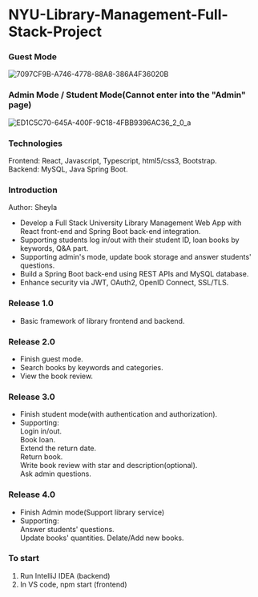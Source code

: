 # NYU-Library-Management-Full-Stack-Project

### Guest Mode 
![7097CF9B-A746-4778-88A8-386A4F36020B](https://user-images.githubusercontent.com/45084681/212805350-d7cafef5-940e-400d-b425-79bb4b3d8cae.gif)


### Admin Mode / Student Mode(Cannot enter into the "Admin" page)
![ED1C5C70-645A-400F-9C18-4FBB9396AC36_2_0_a](https://user-images.githubusercontent.com/45084681/212805354-3c28f55b-8bc7-4be3-82c0-4bfc853c6b4a.gif)

### Technologies
Frontend:  React, Javascript, Typescript, html5/css3, Bootstrap.  
Backend:  MySQL, Java Spring Boot. 

### Introduction  
Author: Sheyla  
* Develop a Full Stack University Library Management Web App with React front-end and Spring Boot back-end integration.
* Supporting students log in/out with their student ID, loan books by keywords, Q&A part.
* Supporting admin's mode, update book storage and answer students' questions.
* Build a Spring Boot back-end using REST APIs and MySQL database.  
* Enhance security via JWT, OAuth2, OpenID Connect, SSL/TLS.  


### Release 1.0  
* Basic framework of library frontend and backend.  

### Release 2.0  
* Finish guest mode.
* Search books by keywords and categories.
* View the book review.

### Release 3.0  
* Finish student mode(with authentication and authorization).
* Supporting:  
  Login in/out.  
  Book loan.   
  Extend the return date.   
  Return book.   
  Write book review with star and description(optional).    
  Ask admin questions.  

### Release 4.0  
* Finish Admin mode(Support library service)
* Supporting:  
  Answer students' questions.  
  Update books' quantities.
  Delate/Add new books.  

### To start
1. Run IntelliJ IDEA (backend)
2. In VS code, npm start (frontend)

